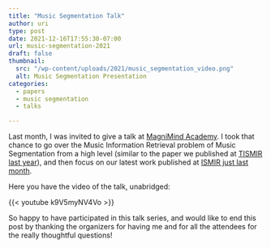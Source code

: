 ```yaml
---
title: "Music Segmentation Talk"
author: uri
type: post
date: 2021-12-16T17:55:30-07:00
url: music-segmentation-2021
draft: false
thumbnail:
  src: "/wp-content/uploads/2021/music_segmentation_video.png"
  alt: Music Segmentation Presentation
categories:
  - papers
  - music segmentation
  - talks

---
```


Last month, I was invited to give a talk at [MagniMind Academy](https://magnimindacademy.com/).
I took that chance to go over the Music Information Retrieval problem of Music Segmentation from a high level (similar to the paper we published at [TISMIR last year](https://transactions.ismir.net/articles/10.5334/tismir.54/)), and then focus on our latest work published at [ISMIR just last month](https://archives.ismir.net/ismir2021/paper/000074.pdf).

Here you have the video of the talk, unabridged:

{{< youtube k9V5myNV4Vo >}}

So happy to have participated in this talk series, and would like to end this post by thanking the organizers for having me and for all the attendees for the really thoughtful questions!
